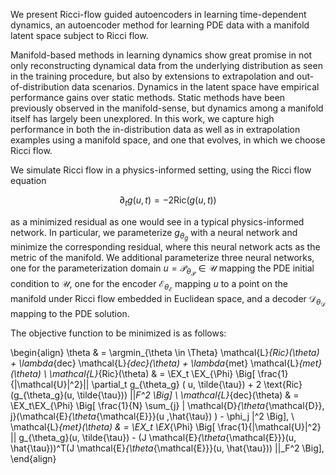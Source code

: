 We present Ricci-flow guided autoencoders in learning time-dependent dynamics, an autoencoder method for learning PDE data with a manifold latent space subject to Ricci flow.

Manifold-based methods in learning dynamics show great promise in not only reconstructing dynamical data from the underlying distribution as seen in the training procedure, but also by extensions to extrapolation and out-of-distribution data scenarios. Dynamics in the latent space have empirical performance gains over static methods. Static methods have been previously observed in the manifold-sense, but dynamics among a manifold itself has largely been unexplored. In this work, we capture high performance in both the in-distribution data as well as in extrapolation examples using a manifold space, and one that evolves, in which we choose Ricci flow.

We simulate Ricci flow in a physics-informed setting, using the Ricci flow equation

$$ \partial_t g(u,t) = -2 \text{Ric} (g(u,t)) $$

as a minimized residual as one would see in a typical physics-informed network. In particular, we parameterize $g_{\theta_g}$ with a neural network and minimize the corresponding residual, where this neural network acts as the metric of the manifold. We additional parameterize three neural networks, one for the parameterization domain $`u = \mathcal{P}_{\theta_{\mathcal{P}}} \in \mathcal{U}`$ mapping the PDE initial condition to $`\mathcal{U}`$, one for the encoder $`\mathcal{E}_{\theta_{\mathcal{E}}}`$ mapping $`u`$ to a point on the manifold under Ricci flow embedded in Euclidean space, and a decoder $`\mathcal{D}_{\theta_{\mathcal{D}}}`$ mapping to the PDE solution.

The objective function to be minimized is as follows:

\begin{align}
\theta & = \argmin_{\theta \in \Theta} \mathcal{L}_{Ric}(\theta) + \lambda_{dec} \mathcal{L}_{dec}(\theta) + \lambda_{met} \mathcal{L}_{met}(\theta)
\\
\mathcal{L}_{Ric}(\theta) & = \EX_t \EX_{\Phi} \Big[ \frac{1}{|\mathcal{U}|^2}|| \partial_t g_{\theta_g} ( u, \tilde{\tau}) + 2 \text{Ric}(g_{\theta_g}(u, \tilde{\tau})) ||_F^2 \Big]
\\
\mathcal{L}_{dec}(\theta) & = \EX_t\EX_{\Phi} \Big[ \frac{1}{N} \sum_{j} | \mathcal{D}_{\theta_{\mathcal{D}}, j}(\mathcal{E}_{\theta_{\mathcal{E}}}(u ,\hat{\tau}) ) - \phi_j |^2  \Big],
\\
\mathcal{L}_{met}(\theta)  & = \EX_t \EX_{\Phi} \Big[ \frac{1}{|\mathcal{U}|^2} || g_{\theta_g}(u, \tilde{\tau}) - (J \mathcal{E}_{\theta_{\mathcal{E}}}(u, \hat{\tau}))^T(J \mathcal{E}_{\theta_{\mathcal{E}}}(u, \hat{\tau}))   ||_F^2 \Big],
\end{align}

